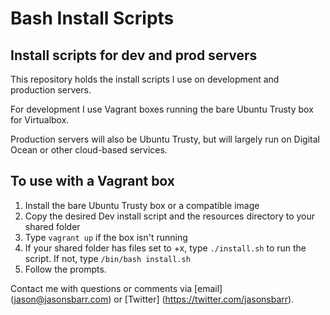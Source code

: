 # Bash Install Scripts

## Install scripts for dev and prod servers

This repository holds the install scripts I use on development and production servers.

For development I use Vagrant boxes running the bare Ubuntu Trusty box for Virtualbox.

Production servers will also be Ubuntu Trusty, but will largely run on Digital Ocean or other cloud-based services.

## To use with a Vagrant box

1. Install the bare Ubuntu Trusty box or a compatible image
2. Copy the desired Dev install script and the resources directory to your shared folder
3. Type `vagrant up` if the box isn't running
4. If your shared folder has files set to +x, type `./install.sh` to run the script. If not, type `/bin/bash install.sh
`
5. Follow the prompts.

Contact me with questions or comments via [email] (jason@jasonsbarr.com) or [Twitter] (https://twitter.com/jasonsbarr).
